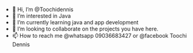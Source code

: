 - 👋 Hi, I’m @Toochidennis
- 👀 I’m interested in Java
- 🌱 I’m currently learning java and app development
- 💞️ I’m looking to collaborate on the projects you have here.
- 📫 How to reach me @whatsapp 09036683427 or @facebook Toochi Dennis

<!---
Toochidennis/Toochidennis is a ✨ special ✨ repository because its `README.md` (this file) appears on your GitHub profile.
You can click the Preview link to take a look at your changes.
--->
